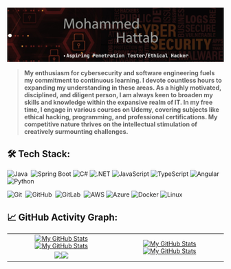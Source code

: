 [![](header.jpg)](#)

> <b>My enthusiasm for cybersecurity and software engineering fuels my commitment to continuous learning. I devote countless hours to expanding my understanding in these areas. As a highly motivated, disciplined, and diligent person, I am always keen to broaden my skills and knowledge within the expansive realm of IT. In my free time, I engage in various courses on Udemy, covering subjects like ethical hacking, programming, and professional certifications. My competitive nature thrives on the intellectual stimulation of creatively surmounting challenges.</b>

## 🛠️ Tech Stack:
![Java](https://img.shields.io/badge/-Java-555?style=flat&logo=openjdk&logoColor=FFA518)&nbsp;
![Spring Boot](https://img.shields.io/badge/-Spring%20Boot-555?style=flat&logo=SpringBoot)
![C#](https://img.shields.io/badge/-C%23-555?style=flat&logo=c-sharp)
![.NET](https://img.shields.io/badge/-.NET-555?style=flat&logo=.net)
![JavaScript](https://img.shields.io/badge/-JavaScript-555?style=flat&logo=javascript)
![TypeScript](https://img.shields.io/badge/-TypeScript-555?style=flat&logo=typescript)
![Angular](https://img.shields.io/badge/-Angular-555?style=flat&logo=angular)&nbsp;
![Python](https://img.shields.io/badge/-Python-555?style=flat&logo=python)&nbsp;

![Git](https://img.shields.io/badge/-Git-555?style=flat&logo=git)&nbsp;
![GitHub](https://img.shields.io/badge/-GitHub-555?style=flat&logo=github)&nbsp;
![GitLab](https://img.shields.io/badge/-GitLab-555?style=flat&logo=gitlab)&nbsp;
![AWS](https://img.shields.io/badge/-AWS-555?style=flat&logo=amazon-aws)
![Azure](https://img.shields.io/badge/-Azure-555?style=flat&logo=microsoft-azure)
![Docker](https://img.shields.io/badge/-Docker-555?style=flat&logo=Docker)
![Linux](https://img.shields.io/badge/-Linux-555?style=flat&logo=linux)



## 📈 GitHub Activity Graph:

<table>
    <tr>
        <td align="center"><a href="https://github.com/The-Hustler-Hattab#gh-light-mode-only"><img src="https://github-readme-stats.vercel.app/api?username=The-Hustler-Hattab&show_icons=true&theme=default&include_all_commits=true#gh-light-mode-only" alt="My GitHub Stats"/></a><a href="https://github.com/The-Hustler-Hattab#gh-dark-mode-only"><img src="https://github-readme-stats.vercel.app/api?username=The-Hustler-Hattab&show_icons=true&theme=tokyonight&include_all_commits=true#gh-dark-mode-only" alt="My GitHub Stats"/></a></td>
        <td rowspan="2" align="center"><a href="https://github.com/The-Hustler-Hattab#gh-light-mode-only"><img src="https://github-readme-stats.vercel.app/api/top-langs/?username=The-Hustler-Hattab&theme=default&langs_count=8#gh-light-mode-only" alt="My GitHub Stats"/></a><a href="https://github.com/The-Hustler-Hattab#gh-dark-mode-only"><img src="https://github-readme-stats.vercel.app/api/top-langs/?username=The-Hustler-Hattab&theme=tokyonight&langs_count=8#gh-dark-mode-only" alt="My GitHub Stats"/></a></td>
    </tr>
    <tr>
        <td align="center"><a href="https://github.com/The-Hustler-Hattab#gh-light-mode-only"><img src="https://github-readme-streak-stats.herokuapp.com/?user=The-Hustler-Hattab&theme=default"/></a><a href="https://github.com/The-Hustler-Hattab#gh-dark-mode-only"><img src="https://github-readme-streak-stats.herokuapp.com/?user=The-Hustler-Hattab&theme=tokyonight"/></a></td>
    </tr>
</table>
